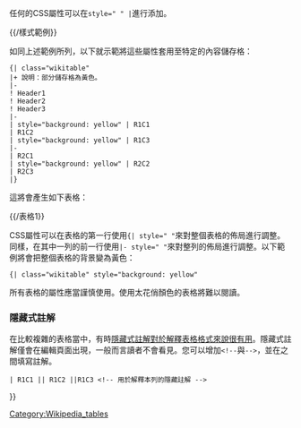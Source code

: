 任何的CSS屬性可以在`style=" " |`進行添加。

{{/樣式範例}}

如同上述範例所列，以下就示範將這些屬性套用至特定的內容儲存格：

    {| class="wikitable"
    |+ 說明：部分儲存格為黃色。
    |-
    ! Header1
    ! Header2
    ! Header3
    |-
    | style="background: yellow" | R1C1
    | R1C2
    | style="background: yellow" | R1C3
    |-
    | R2C1
    | style="background: yellow" | R2C2
    | R2C3
    |}

這將會產生如下表格：

{{/表格1}}

CSS屬性可以在表格的第一行使用`{| style=" "`來對整個表格的佈局進行調整。同樣，在其中一列的前一行使用`|- style=" "`來對整列的佈局進行調整。以下範例將會把整個表格的背景變為黃色：

    {| class="wikitable" style="background: yellow"

所有表格的屬性應當謹慎使用。使用太花俏顏色的表格將難以閱讀。

### 隱藏式註解

在比較複雜的表格當中，有時[隱藏式註解對於解釋表格格式來說很有用](https://zh.wikipedia.org/wiki/HTML元素#注解 "wikilink")。隱藏式註解僅會在編輯頁面出現，一般而言讀者不會看見。您可以增加`<!--`與`-->`，並在之間填寫註解。

`| R1C1 || R1C2 ||R1C3 <!-- 用於解釋本列的隱藏註解 -->`

}}

[Category:Wikipedia_tables](https://zh.wikipedia.org/wiki/Category:Wikipedia_tables "wikilink")